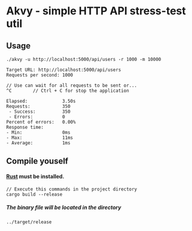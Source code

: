 # Akvy - simple HTTP API stress-test util

## Usage

    ./akvy -u http://localhost:5000/api/users -r 1000 -m 10000

    Target URL: http://localhost:5000/api/users
    Requests per second: 1000

    // Use can wait for all requests to be sent or...
    ^C        // Ctrl + C for stop the application

    Elapsed:             3.50s
    Requests:            350
     - Success:          350
     - Errors:           0
    Percent of errors:   0.00%
    Response time:
    - Min:               0ms
    - Max:               11ms
    - Average:           1ms

## Compile youself

#### [Rust](https://www.rust-lang.org) must be installed.
    // Execute this commands in the project directory
    cargo build --release

##### The binary file will be located in the directory

    ../target/release
